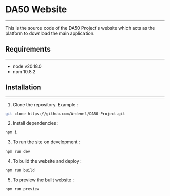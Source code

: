 # DA50 Website

---

This is the source code of the DA50 Project's website which acts as the platform to download the main application.

## Requirements

---

- node v20.18.0
- npm 10.8.2

## Installation

---

1. Clone the repository. Example :

```bash
git clone https://github.com/Ardenel/DA50-Project.git
```

2. Install dependencies :

```bash
npm i
```

3. To run the site on development :

```bash
npm run dev
```

4. To build the website and deploy :

```bash
npm run build
```

5. To preview the built website :

```bash
npm run preview
```
